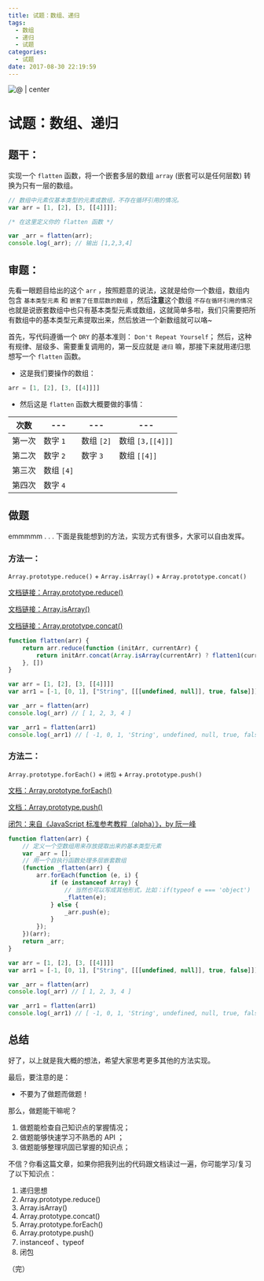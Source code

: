 ```yaml
---
title: 试题：数组、递归
tags:
  - 数组
  - 递归
  - 试题
categories:
  - 试题
date: 2017-08-30 22:19:59
---
```


![@ | center](https://ws1.sinaimg.cn/large/889b2f7fgy1fj7b9a10sqj21hc0u07de.jpg)

# 试题：数组、递归

## 题干：
实现一个 `flatten` 函数，将一个嵌套多层的数组 `array` (嵌套可以是任何层数) 转换为只有一层的数组。

```javascript
// 数组中元素仅基本类型的元素或数组，不存在循环引用的情况。
var arr = [1, [2], [3, [[4]]]];

/* 在这里定义你的 flatten 函数 */

var _arr = flatten(arr);
console.log(_arr); // 输出 [1,2,3,4]
```

## 审题：
先看一眼题目给出的这个 `arr` ，按照题意的说法，这就是给你一个数组，数组内包含 `基本类型元素` 和 `嵌套了任意层数的数组` ，然后**注意**这个数组 `不存在循环引用的情况` 也就是说嵌套数组中也只有基本类型元素或数组，这就简单多啦，我们只需要把所有数组中的基本类型元素提取出来，然后放进一个新数组就可以咯~

首先，写代码遵循一个 `DRY` 的基本准则： `Don't Repeat Yourself`；
然后，这种有规律、层级多、需要重复调用的，第一反应就是 `递归` 嘛，那接下来就用递归思想写一个 `flatten` 函数。

- 这是我们要操作的数组：
```javascript
arr = [1, [2], [3, [[4]]]]
```

- 然后这是 `flatten` 函数大概要做的事情：

| 次数 | --- | --- | --- |
| --- | --- | --- | --- |
| 第一次 | 数字 `1` | 数组 `[2]` | 数组 `[3,[[4]]]` |
| 第二次 | 数字 `2` | 数字 `3` | 数组 `[[4]]` |
| 第三次 | 数组 `[4]` |
| 第四次 | 数字 `4` |

## 做题

emmmmm . . .  下面是我能想到的方法，实现方式有很多，大家可以自由发挥。

### 方法一：

`Array.prototype.reduce()` + `Array.isArray()` + `Array.prototype.concat()`

[文档链接：Array.prototype.reduce()](https://developer.mozilla.org/zh-CN/docs/Web/JavaScript/Reference/Global_Objects/Array/Reduce)

[文档链接：Array.isArray()](https://developer.mozilla.org/zh-CN/docs/Web/JavaScript/Reference/Global_Objects/Array/isArray)

[文档链接：Array.prototype.concat()](https://developer.mozilla.org/zh-CN/docs/Web/JavaScript/Reference/Global_Objects/Array/concat)

```javascript
function flatten(arr) {
    return arr.reduce(function (initArr, currentArr) {
        return initArr.concat(Array.isArray(currentArr) ? flatten1(currentArr) : currentArr);
    }, [])
}

var arr = [1, [2], [3, [[4]]]]
var arr1 = [-1, [0, 1], ["String", [[[undefined, null]], true, false]]]

var _arr = flatten(arr)
console.log(_arr) // [ 1, 2, 3, 4 ]

var _arr1 = flatten(arr1)
console.log(_arr1) // [ -1, 0, 1, 'String', undefined, null, true, false ]
```

### 方法二：

`Array.prototype.forEach()` + `闭包` + `Array.prototype.push()`

[文档：Array.prototype.forEach()](https://developer.mozilla.org/zh-CN/docs/Web/JavaScript/Reference/Global_Objects/Array/forEach)

[文档：Array.prototype.push()](https://developer.mozilla.org/zh-CN/docs/Web/JavaScript/Reference/Global_Objects/Array/push)

[闭包：来自《JavaScript 标准参考教程（alpha）》，by 阮一峰](http://javascript.ruanyifeng.com/grammar/function.html#toc23)

```javascript
function flatten(arr) {
    // 定义一个空数组用来存放提取出来的基本类型元素
    var _arr = [];
    // 用一个自执行函数处理多层嵌套数组
    (function _flatten(arr) {
        arr.forEach(function (e, i) {
            if (e instanceof Array) {
                // 当然也可以写成其他形式，比如：if(typeof e === 'object')
                _flatten(e);
            } else {
                _arr.push(e);
            }
        });
    })(arr);
    return _arr;
}

var arr = [1, [2], [3, [[4]]]]
var arr1 = [-1, [0, 1], ["String", [[[undefined, null]], true, false]]]

var _arr = flatten(arr)
console.log(_arr) // [ 1, 2, 3, 4 ]

var _arr1 = flatten(arr1)
console.log(_arr1) // [ -1, 0, 1, 'String', undefined, null, true, false ]
```

## 总结

好了，以上就是我大概的想法，希望大家思考更多其他的方法实现。

最后，要注意的是：

-  不要为了做题而做题！

那么，做题能干嘛呢？
1. 做题能检查自己知识点的掌握情况；
2. 做题能够快速学习不熟悉的 API ；
3. 做题能够整理巩固已掌握的知识点；

不信？你看这篇文章，如果你把我列出的代码跟文档读过一遍，你可能学习/复习了以下知识点：
1. 递归思想
2. Array.prototype.reduce()
3. Array.isArray()
4. Array.prototype.concat()
5. Array.prototype.forEach()
6. Array.prototype.push()
7. instanceof 、typeof
8. 闭包

（完）

